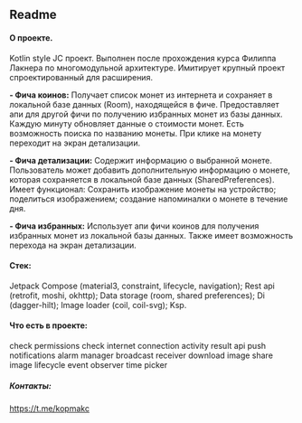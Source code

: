 ## Readme

#### О проекте.
Kotlin style JC проект. 
Выполнен после прохождения курса Филиппа Лакнера по многомодульной архитектуре.
Имитирует крупный проект спроектированный для расширения.

**- Фича коинов:**
Получает список монет из интернета и сохраняет в локальной базе данных (Room), находящейся в фиче. 
Предоставляет апи для другой фичи по получению избранных монет из базы данных. 
Каждую минуту обновляет данные о стоимости монет. Есть возможность поиска по названию монеты. 
При клике на монету переходит на экран детализации.

**- Фича детализации:**
Содержит информацию о выбранной монете.
Пользователь может добавить дополнительную информацию о монете,
которая сохраняется в локальной базе данных (SharedPreferences).
Имеет функционал:
Сохранить изображение монеты на устройство;
поделиться изображением;
создание напоминалки о монете в течение дня.

**- Фича избранных:**
Использует апи фичи коинов для получения избранных монет из локальной базы данных. 
Также имеет возможность перехода на экран детализации.

#### Стек:
Jetpack Compose (material3, constraint, lifecycle, navigation);
Rest api (retrofit, moshi, okhttp);
Data storage (room, shared preferences);
Di (dagger-hilt);
Image loader (coil, coil-svg);
Ksp.

#### Что есть в проекте:
check permissions
check internet connection
activity result api
push notifications
alarm manager
broadcast receiver
download image
share image
lifecycle event observer
time picker

##### Контакты:
https://t.me/kopmakc